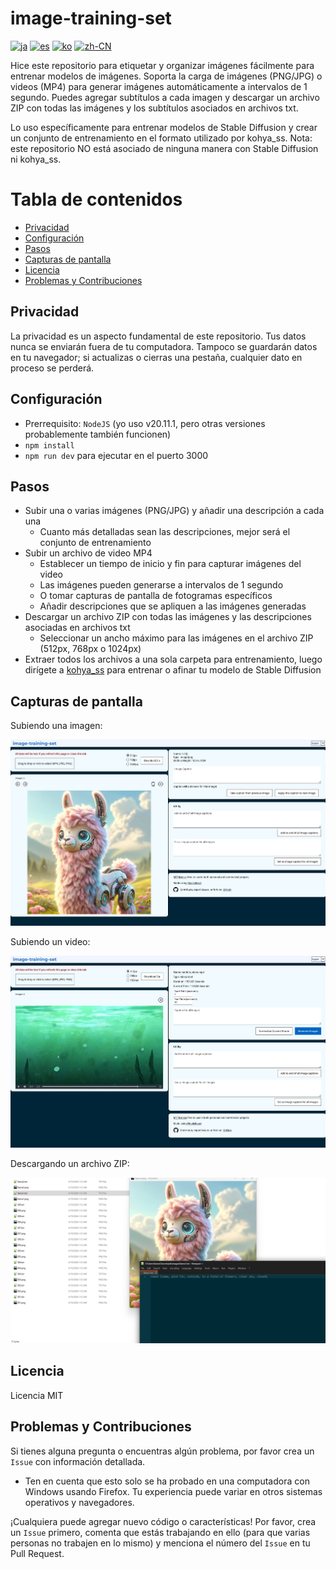 # image-training-set

[![ja](https://img.shields.io/badge/lang-Japanese-green?color=1a5296)](https://github.com/machinellama/image-training-set/blob/main/translated-md/README.ja.md)
[![es](https://img.shields.io/badge/lang-Spanish-green?color=1a5296)](https://github.com/machinellama/image-training-set/blob/main/translated-md/README.es.md)
[![ko](https://img.shields.io/badge/lang-Korean-green?color=1a5296)](https://github.com/machinellama/image-training-set/blob/main/translated-md/README.ko.md)
[![zh-CN](https://img.shields.io/badge/lang-Simplified--Chinese-green?color=1a5296)](https://github.com/machinellama/image-training-set/blob/main/translated-md/README.zh-CN.md)

Hice este repositorio para etiquetar y organizar imágenes fácilmente para entrenar modelos de imágenes. Soporta la carga de imágenes (PNG/JPG) o videos (MP4) para generar imágenes automáticamente a intervalos de 1 segundo. Puedes agregar subtítulos a cada imagen y descargar un archivo ZIP con todas las imágenes y los subtítulos asociados en archivos txt.

Lo uso específicamente para entrenar modelos de Stable Diffusion y crear un conjunto de entrenamiento en el formato utilizado por kohya_ss. Nota: este repositorio NO está asociado de ninguna manera con Stable Diffusion ni kohya_ss.

# Tabla de contenidos
- [Privacidad](#Privacidad)
- [Configuración](#Configuración)
- [Pasos](#Pasos)
- [Capturas de pantalla](#Capturas%20de%20pantalla)
- [Licencia](#Licencia)
- [Problemas y Contribuciones](#Problemas%20y%20Contribuciones)

## Privacidad
La privacidad es un aspecto fundamental de este repositorio. Tus datos nunca se enviarán fuera de tu computadora. Tampoco se guardarán datos en tu navegador; si actualizas o cierras una pestaña, cualquier dato en proceso se perderá.

## Configuración

- Prerrequisito: `NodeJS` (yo uso v20.11.1, pero otras versiones probablemente también funcionen)
- `npm install`
- `npm run dev` para ejecutar en el puerto 3000

## Pasos

- Subir una o varias imágenes (PNG/JPG) y añadir una descripción a cada una
  - Cuanto más detalladas sean las descripciones, mejor será el conjunto de entrenamiento
- Subir un archivo de video MP4
  - Establecer un tiempo de inicio y fin para capturar imágenes del video
  - Las imágenes pueden generarse a intervalos de 1 segundo
  - O tomar capturas de pantalla de fotogramas específicos
  - Añadir descripciones que se apliquen a las imágenes generadas
- Descargar un archivo ZIP con todas las imágenes y las descripciones asociadas en archivos txt
  - Seleccionar un ancho máximo para las imágenes en el archivo ZIP (512px, 768px o 1024px)
- Extraer todos los archivos a una sola carpeta para entrenamiento, luego dirígete a [kohya_ss](https://github.com/bmaltais/kohya_ss) para entrenar o afinar tu modelo de Stable Diffusion

## Capturas de pantalla

Subiendo una imagen:

<img src="../images/its1.png" alt="image-training-set" width="650"/>

Subiendo un video:

<img src="../images/its2.png" alt="image-training-set" width="650"/>

Descargando un archivo ZIP:

<img src="../images/its3.png" alt="image-training-set" width="650"/>

## Licencia
Licencia MIT

## Problemas y Contribuciones
Si tienes alguna pregunta o encuentras algún problema, por favor crea un `Issue` con información detallada.
  - Ten en cuenta que esto solo se ha probado en una computadora con Windows usando Firefox. Tu experiencia puede variar en otros sistemas operativos y navegadores.

¡Cualquiera puede agregar nuevo código o características! Por favor, crea un `Issue` primero, comenta que estás trabajando en ello (para que varias personas no trabajen en lo mismo) y menciona el número del `Issue` en tu Pull Request.
